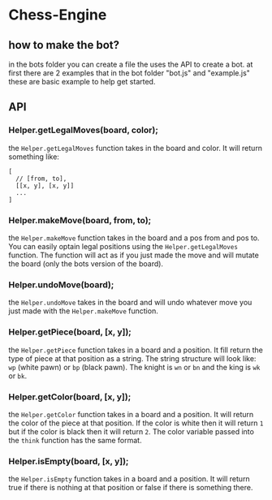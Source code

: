 # Chess-Engine
## how to make the bot?
in the bots folder you can create a file the uses the API to create a bot.
at first there are 2 examples that in the bot folder "bot.js" and "example.js" these are basic example to help get started.
## API
### Helper.getLegalMoves(board, color);
the `Helper.getLegalMoves` function takes in the board and color. It will return something like:
```
[
  // [from, to],
  [[x, y], [x, y]]
  ...
]
```
### Helper.makeMove(board, from, to);
the `Helper.makeMove` function takes in the board and a pos from and pos to. You can easily optain legal positions using the `Helper.getLegalMoves` function. The function will act as if you just made the move and will mutate the board (only the bots version of the board).
### Helper.undoMove(board);
the `Helper.undoMove` takes in the board and will undo whatever move you just made with the `Helper.makeMove` function.
### Helper.getPiece(board, [x, y]);
the `Helper.getPiece` function takes in a board and a position. It fill return the type of piece at that position as a string. The string structure will look like: `wp` (white pawn) or `bp` (black pawn). The knight is `wn` or `bn` and the king is `wk` or `bk`.
### Helper.getColor(board, [x, y]);
the `Helper.getColor` function takes in a board and a position. It will return the color of the piece at that position. If the color is white then it will return `1` but if the color is black then it will return `2`. The color variable passed into the `think` function has the same format.
### Helper.isEmpty(board, [x, y]);
the `Helper.isEmpty` function takes in a board and a position. It will return true if there is nothing at that position or false if there is something there.
